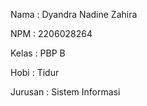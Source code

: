 Nama    : Dyandra Nadine Zahira

NPM     : 2206028264

Kelas   : PBP B

Hobi    : Tidur

Jurusan : Sistem Informasi 